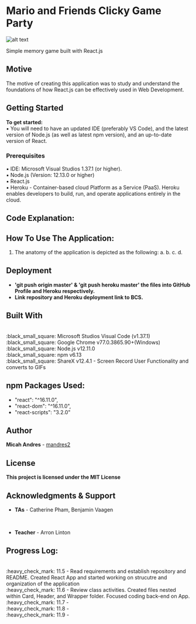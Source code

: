 # Mario and Friends Clicky Game Party

![alt text]('link')

Simple memory game built with React.js

## Motive

The motive of creating this application was to study and understand the foundations of how React.js can be effectively used in Web Development.

## Getting Started

<b>To get started:</b>
<br>
:black_small_square: You will need to have an updated IDE (preferably VS Code), and the latest version of Node.js (as well as latest npm version), and an up-to-date version of React.

### Prerequisites

:black_small_square: IDE: Microsoft Visual Studios 1.37.1 (or higher).
<br>
:black_small_square: Node.js (Version: 12.13.0 or higher)
<br>
:black_small_square: React.js
<br>
:black_small_square: Heroku - Container-based cloud Platform as a Service (PaaS). Heroku enables developers to build, run, and operate applications entirely in the cloud.


## Code Explanation:

## How To Use The Application:

1. The anatomy of the application is depicted as the following:
   a.
   b.
   c.
   d.

## Deployment

- <b> 'git push origin master' & 'git push heroku master' the files into GitHub Profile and Heroku respectively.</b>
- <b> Link repository and Heroku deployment link to BCS.</b>

## Built With

<br>
:black_small_square: Microsoft Studios Visual Code (v1.37.1)
<br>
:black_small_square: Google Chrome v77.0.3865.90+(Windows)
<br>
:black_small_square: Node.js v12.11.0
<br>
:black_small_square: npm v6.13
<br>
:black_small_square: ShareX v12.4.1 - Screen Record User Functionality and converts to GIFs

## npm Packages Used:

* "react": "^16.11.0",
* "react-dom": "^16.11.0",
* "react-scripts": "3.2.0"

## Author

**Micah Andres** - [mandres2](https://github.com/mandres2)

## License

<b>This project is licensed under the MIT License</b>

## Acknowledgments & Support

- <b>TAs</b> - Catherine Pham, Benjamin Vaagen

<br>

- <b>Teacher</b> - Arron Linton

## Progress Log:

<br>
:heavy_check_mark: 11.5 - Read requirements and establish repository and README. Created React App and started working on strucutre and organization of the application
<br>
:heavy_check_mark: 11.6 - Review class activities. Created files nested within Card, Header, and Wrapper folder. Focused coding back-end on App.
<br>
:heavy_check_mark: 11.7 -
<br>
:heavy_check_mark: 11.8 -
<br>
:heavy_check_mark: 11.9 -


